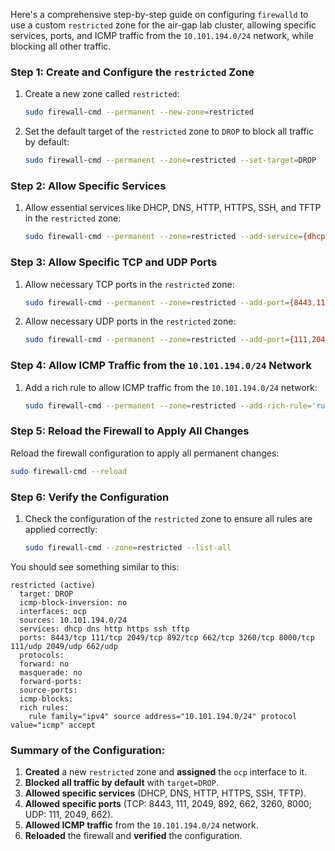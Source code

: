 Here's a comprehensive step-by-step guide on configuring `firewalld` to use a custom `restricted` zone for the air-gap lab cluster, allowing specific services, ports, and ICMP traffic from the `10.101.194.0/24` network, while blocking all other traffic.

### Step 1: Create and Configure the `restricted` Zone
1. Create a new zone called `restricted`:
   ```bash
   sudo firewall-cmd --permanent --new-zone=restricted
   ```

2. Set the default target of the `restricted` zone to `DROP` to block all traffic by default:
   ```bash
   sudo firewall-cmd --permanent --zone=restricted --set-target=DROP
   ```

### Step 2: Allow Specific Services
1. Allow essential services like DHCP, DNS, HTTP, HTTPS, SSH, and TFTP in the `restricted` zone:
   ```bash
   sudo firewall-cmd --permanent --zone=restricted --add-service={dhcp,dns,http,https,ssh,tftp}
   ```

### Step 3: Allow Specific TCP and UDP Ports
1. Allow necessary TCP ports in the `restricted` zone:
   ```bash
   sudo firewall-cmd --permanent --zone=restricted --add-port={8443,111,2049,892,662,3260,8000}/tcp
   ```

2. Allow necessary UDP ports in the `restricted` zone:
   ```bash
   sudo firewall-cmd --permanent --zone=restricted --add-port={111,2049,662}/udp
   ```

### Step 4: Allow ICMP Traffic from the `10.101.194.0/24` Network
1. Add a rich rule to allow ICMP traffic from the `10.101.194.0/24` network:
   ```bash
   sudo firewall-cmd --permanent --zone=restricted --add-rich-rule='rule family="ipv4" source address="10.101.194.0/24" protocol value="icmp" accept'
   ```

### Step 5: Reload the Firewall to Apply All Changes
Reload the firewall configuration to apply all permanent changes:

```bash
sudo firewall-cmd --reload
```

### Step 6: Verify the Configuration
1. Check the configuration of the `restricted` zone to ensure all rules are applied correctly:
   ```bash
   sudo firewall-cmd --zone=restricted --list-all
   ```

You should see something similar to this:

```
restricted (active)
  target: DROP
  icmp-block-inversion: no
  interfaces: ocp
  sources: 10.101.194.0/24
  services: dhcp dns http https ssh tftp
  ports: 8443/tcp 111/tcp 2049/tcp 892/tcp 662/tcp 3260/tcp 8000/tcp 111/udp 2049/udp 662/udp
  protocols:
  forward: no
  masquerade: no
  forward-ports:
  source-ports:
  icmp-blocks:
  rich rules:
    rule family="ipv4" source address="10.101.194.0/24" protocol value="icmp" accept
```

### Summary of the Configuration:
1. **Created** a new `restricted` zone and **assigned** the `ocp` interface to it.
2. **Blocked all traffic by default** with `target=DROP`.
3. **Allowed specific services** (DHCP, DNS, HTTP, HTTPS, SSH, TFTP).
4. **Allowed specific ports** (TCP: 8443, 111, 2049, 892, 662, 3260, 8000; UDP: 111, 2049, 662).
5. **Allowed ICMP traffic** from the `10.101.194.0/24` network.
6. **Reloaded** the firewall and **verified** the configuration.

